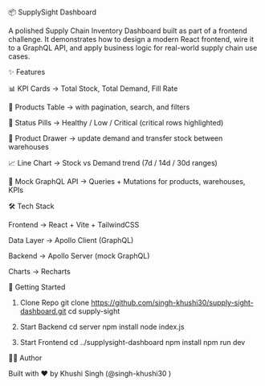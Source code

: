 📦 SupplySight Dashboard

A polished Supply Chain Inventory Dashboard built as part of a frontend challenge.
It demonstrates how to design a modern React frontend, wire it to a GraphQL API, and apply business logic for real-world supply chain use cases.

✨ Features

📊 KPI Cards → Total Stock, Total Demand, Fill Rate

📑 Products Table → with pagination, search, and filters

🎨 Status Pills → Healthy / Low / Critical (critical rows highlighted)

📂 Product Drawer → update demand and transfer stock between warehouses

📈 Line Chart → Stock vs Demand trend (7d / 14d / 30d ranges)

🔗 Mock GraphQL API → Queries + Mutations for products, warehouses, KPIs


🛠️ Tech Stack

Frontend → React + Vite + TailwindCSS

Data Layer → Apollo Client (GraphQL)

Backend → Apollo Server (mock GraphQL)

Charts → Recharts


🚀 Getting Started
1. Clone Repo
git clone https://github.com/singh-khushi30/supply-sight-dashboard.git
cd supply-sight

2. Start Backend
cd server
npm install
node index.js

3. Start Frontend
cd ../supplysight-dashboard
npm install
npm run dev

👩‍💻 Author

Built with ❤️ by Khushi Singh (@singh-khushi30
)